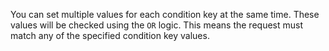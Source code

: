 You can set multiple values for each condition key at the same time. These values will be checked using the `OR` logic. This means the request must match any of the specified condition key values.